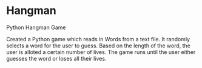 # Hangman
Python Hangman Game

Created a Python game which reads in Words from a text file. It randomly selects a word for the user to guess. 
Based on the length of the word, the user is alloted a certain number of lives. 
The game runs until the user either guesses the word or loses all their lives.
